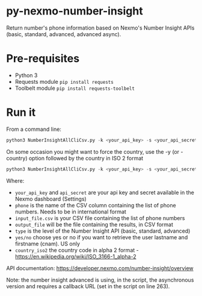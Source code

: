 # py-nexmo-number-insight
Return number's phone information based on Nexmo's Number Insight APIs (basic, standard, advanced, advanced async).

# Pre-requisites
- Python 3
- Requests module `pip install requests`
- Toolbelt module `pip install requests-toolbelt`

# Run it

From a command line:

```python
python3 NumberInsightAllCliCsv.py -k <your_api_key> -s <your_api_secret> -c phone -i <input_file.csv> -o <output_file> -t <type> -n <y/n>
```

On some occasion you might want to force the country, use the -y (or -country) option followed by the country in ISO 2 format

```python
python3 NumberInsightAllCliCsv.py -k <your_api_key> -s <your_api_secret> -c phone -i <input_file.csv> -o <output_file> -t <type> -n <yes/no> -y <country_iso2>
```

Where:

- `your_api_key` and `api_secret` are your api key and secret available in the Nexmo dashboard (Settings)
- `phone` is the name of the CSV column containing the list of phone numbers. Needs to be in international format
- `input_file.csv` is your CSV file containing the list of phone numbers
- `output_file` will be the file containing the results, in CSV format
- `type` is the level of the Number Insight API (basic, standard, advanced)
- `yes/no` choose yes or no if you want to retrieve the user lastname and firstname (cnam). US only
- `country_iso2` the country code in alpha 2 format - https://en.wikipedia.org/wiki/ISO_3166-1_alpha-2

API documentation: https://developer.nexmo.com/number-insight/overview

Note: the number insight advanced is using, in the script, the asynchronous version and requires a callback URL (set in the script on line 263). 
